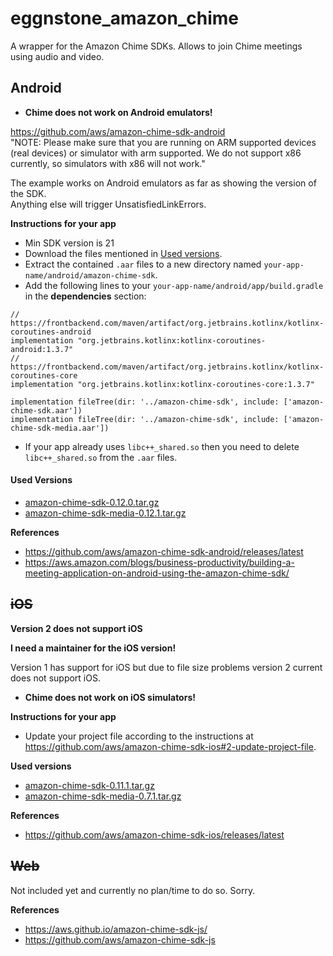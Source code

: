 # eggnstone_amazon_chime

A wrapper for the Amazon Chime SDKs. Allows to join Chime meetings using audio and video.

## Android

* **Chime does not work on Android emulators!**

https://github.com/aws/amazon-chime-sdk-android  
"NOTE: Please make sure that you are running on ARM supported devices (real devices) or simulator with arm supported. We do not support x86 currently, so simulators with x86 will not work."  

The example works on Android emulators as far as showing the version of the SDK.  
Anything else will trigger UnsatisfiedLinkErrors.

**Instructions for your app**

* Min SDK version is 21
* Download the files mentioned in [Used versions](#used-versions).
* Extract the contained ```.aar``` files to a new directory named ```your-app-name/android/amazon-chime-sdk```.
* Add the following lines to your ```your-app-name/android/app/build.gradle``` in the **dependencies** section:
```
// https://frontbackend.com/maven/artifact/org.jetbrains.kotlinx/kotlinx-coroutines-android  
implementation "org.jetbrains.kotlinx:kotlinx-coroutines-android:1.3.7"  
// https://frontbackend.com/maven/artifact/org.jetbrains.kotlinx/kotlinx-coroutines-core  
implementation "org.jetbrains.kotlinx:kotlinx-coroutines-core:1.3.7"

implementation fileTree(dir: '../amazon-chime-sdk', include: ['amazon-chime-sdk.aar'])
implementation fileTree(dir: '../amazon-chime-sdk', include: ['amazon-chime-sdk-media.aar'])
```
* If your app already uses ```libc++_shared.so``` then you need to delete ```libc++_shared.so``` from the ```.aar``` files.

#### Used Versions
* [amazon-chime-sdk-0.12.0.tar.gz](https://amazon-chime-sdk-android.s3.amazonaws.com/sdk/0.12.0/amazon-chime-sdk-0.12.0.tar.gz)
* [amazon-chime-sdk-media-0.12.1.tar.gz](https://amazon-chime-sdk-android.s3.amazonaws.com/media/0.12.1/amazon-chime-sdk-media-0.12.1.tar.gz)

**References**
* https://github.com/aws/amazon-chime-sdk-android/releases/latest
* https://aws.amazon.com/blogs/business-productivity/building-a-meeting-application-on-android-using-the-amazon-chime-sdk/

## ~~iOS~~

**Version 2 does not support iOS**

**I need a maintainer for the iOS version!**

Version 1 has support for iOS but due to file size problems version 2 current does not support iOS. 

* **Chime does not work on iOS simulators!**

**Instructions for your app**

* Update your project file according to the instructions at https://github.com/aws/amazon-chime-sdk-ios#2-update-project-file.

**Used versions**
* [amazon-chime-sdk-0.11.1.tar.gz](https://amazon-chime-sdk-ios.s3.amazonaws.com/sdk-without-bitcode/0.11.1/AmazonChimeSDK-0.11.1.tar.gz)
* [amazon-chime-sdk-media-0.7.1.tar.gz](https://amazon-chime-sdk-ios.s3.amazonaws.com/media-without-bitcode/0.7.1/AmazonChimeSDKMedia-0.7.1.tar.gz)

**References**
* https://github.com/aws/amazon-chime-sdk-ios/releases/latest

## ~~Web~~

Not included yet and currently no plan/time to do so. Sorry.

**References**
* https://aws.github.io/amazon-chime-sdk-js/
* https://github.com/aws/amazon-chime-sdk-js
